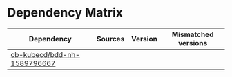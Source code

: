 # Dependency Matrix

Dependency | Sources | Version | Mismatched versions
---------- | ------- | ------- | -------------------
[cb-kubecd/bdd-nh-1589796667](https://github.com/cb-kubecd/bdd-nh-1589796667.git) |  | []() | 

